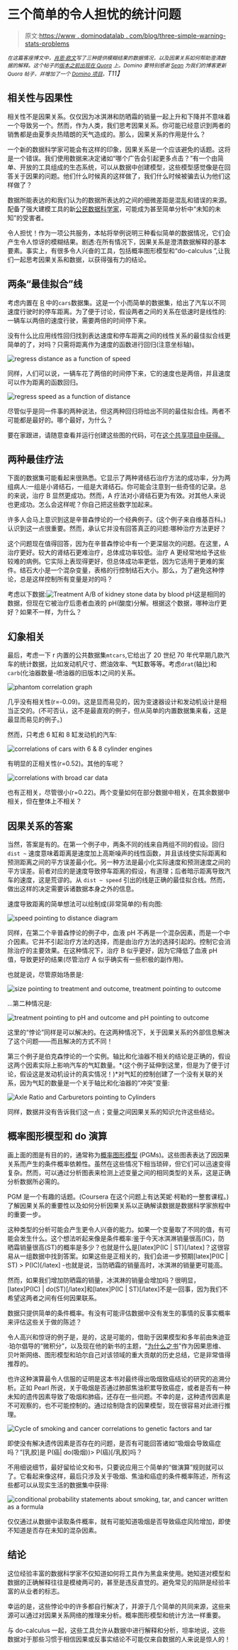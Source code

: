 # 三个简单的令人担忧的统计问题

> 原文:[https://www . dominodatalab . com/blog/three-simple-warning-stats-problems](https://www.dominodatalab.com/blog/three-simple-worrying-stats-problems)

*<small>在这篇客座博文中，[肖恩·欧文](https://www.linkedin.com/in/srowen/)写了三种提供模糊结果的数据情况，以及因果关系如何帮助澄清数据的解释。这个帖子的[版本之前出现在 Quora](https://www.quora.com/What-are-some-common-statistical-sins-inexperienced-data-scientists-make/answer/Sean-Owen#) 上。Domino 要特别感谢 [Sean](https://twitter.com/sean_r_owen) 为我们的博客更新 Quora 帖子，并增加了一个 [Domino 项目](https://trial.dominodatalab.com/u/srowen/causation/view/main.R)。</small>T11】*

## 相关性与因果性

相关性不是因果关系。仅仅因为冰淇淋和防晒霜的销量一起上升和下降并不意味着一个导致另一个。然而，作为人类，我们思考因果关系。你可能已经意识到两者的销售都是由夏季炎热晴朗的天气造成的。那么，因果关系的作用是什么？

一个新的数据科学家可能会有这样的印象，因果关系是一个应该避免的话题。这将是一个错误。我们使用数据来决定诸如“哪个广告会引起更多点击？”有一个由简单、开放的工具组成的生态系统，可以从数据中创建模型，这些模型感觉像是在回答关于因果的问题。他们什么时候真的这样做了，我们什么时候被骗去认为他们这样做了？

数据所能表达的和我们认为的数据所表达的之间的细微差距是混乱和错误的来源。配备了强大建模工具的新[公民数据科学家](https://www.dominodatalab.com/blog/shattering-the-myth-of-the-citizen-data-scientist)，可能成为甚至简单分析中“未知的未知”的受害者。

令人担忧！作为一项公共服务，本帖将举例说明三种看似简单的数据情况，它们会产生令人惊讶的模糊结果。剧透:在所有情况下，因果关系是澄清数据解释的基本要素。事实上，有很多令人兴奋的工具，包括概率图形模型和“do-calculus ”,让我们一起思考因果关系和数据，以获得强有力的结论。

## 两条“最佳拟合”线

考虑内置在 [R](https://www.r-project.org/) 中的`cars`数据集。这是一个小而简单的数据集，给出了汽车以不同速度行驶时的停车距离。为了便于讨论，假设两者之间的关系在低速时是线性的:一辆车以两倍的速度行驶，需要两倍的时间停下来。

没有什么比应用线性回归找到表达速度和停车距离之间的线性关系的最佳拟合线更简单的了，对吗？只需将距离作为速度的函数进行回归(注意坐标轴)。

![regress distance as a function of speed](../Images/2045ecc5e6df83a90487c4fd778ac5f2.png)

同样，人们可以说，一辆车花了两倍的时间停下来，它的速度也是两倍，并且速度可以作为距离的函数回归。

![regress speed as a function of distance](../Images/e0411fe2e2d951cabc6a73298fe35932.png)

尽管似乎是同一件事的两种说法，但这两种回归将给出不同的最佳拟合线。两者不可能都是最好的。哪个最好，为什么？

要在家跟进，请随意查看并运行创建这些图的代码，可在[这个共享项目中获得。](https://trial.dominodatalab.com/u/srowen/causation/view/main.R)

## 两种最佳疗法

下面的数据集可能看起来很熟悉。它显示了两种肾结石治疗方法的成功率，分为两组病人:一组是小肾结石，一组是大肾结石。你可能会注意到一些奇怪的记录。总的来说，治疗 B 显然更成功。然而，A 疗法对小肾结石更为有效。对其他人来说也更成功。怎么会这样呢？你自己把这些数字加起来。

许多人会马上意识到这是辛普森悖论的一个经典例子。(这个例子来自维基百科。)认识到这一点很重要。然而，承认它并没有回答真正的问题:哪种治疗方法更好？

这个问题现在值得回答，因为在辛普森悖论中有一个更深层次的问题。在这里，A 治疗更好。较大的肾结石更难治疗，总体成功率较低。治疗 A 更经常地给予这些较难的病例。它实际上表现得更好，但总体成功率更低，因为它适用于更难的案件。结石大小是一个混杂变量，表格的行控制结石大小。那么，为了避免这种悖论，总是这样控制所有变量是对的吗？

考虑以下数据:![Treatment A/B of kidney stone data by blood pH](../Images/2bc41fd208f7cc78806b61b3a1d5e842.png)这是相同的数据，但现在它被治疗后患者血液的 pH(酸度)分解。根据这个数据，哪种治疗更好？如果不一样，为什么？

## 幻象相关

最后，考虑一下 r 内置的公共数据集`mtcars`,它给出了 20 世纪 70 年代早期几款汽车的统计数据，比如发动机尺寸、燃油效率、气缸数等等。考虑`drat`(轴比)和`carb`(化油器数量-喷油器的旧版本)之间的关系。

![phantom correlation graph](../Images/656015270312265259308c9a121677fa.png)

几乎没有相关性(r=-0.09)。这是显而易见的，因为变速器设计和发动机设计是相当正交的。(不可否认，这不是最直观的例子，但从简单的内置数据集来看，这是最显而易见的例子。)

然而，只考虑 6 缸和 8 缸发动机的汽车:

![correlations of cars with 6 & 8 cylinder engines](../Images/0622ed8fd118445cb537ce39565ab9d4.png)

有明显的正相关性(r=0.52)。其他的车呢？

![correlations with broad car data](../Images/f0f494c9017b1a4fdcabafecbb8ec393.png)

也有正相关，尽管很小(r=0.22)。两个变量如何在部分数据中相关，在其余数据中相关，但在整体上不相关？

## 因果关系的答案

当然，答案是有的。在第一个例子中，两条不同的线来自两组不同的假设。回归`dist ~` 速度意味着距离是速度加上高斯噪声的线性函数，并且该线使实际距离和预测距离之间的平方误差最小化。另一种方法是最小化实际速度和预测速度之间的平方误差。前者对应的是速度导致停车距离的假设，有道理；后者暗示距离导致汽车的速度，这是荒谬的。从 `dist ~ speed` 引出的线是正确的最佳拟合线。然而，做出这样的决定需要诉诸数据本身之外的信息。

速度导致距离的简单想法可以绘制成(非常简单的)有向图:

![speed pointing to distance diagram](../Images/fce3c2374a7e3d1fb0036aed087833b0.png)

同样，在第二个辛普森悖论的例子中，血液 pH 不再是一个混杂因素，而是一个中介因素。它并不引起治疗方法的选择，而是由治疗方法的选择引起的。控制它会消除治疗的主要效果。在这种情况下，治疗 B 似乎更好，因为它降低了血液 pH 值，导致更好的结果(尽管治疗 A 似乎确实有一些积极的副作用)。

也就是说，尽管原始场景是:

![size pointing to treatment and outcome, treatment pointing to outcome](../Images/eb89cfd1d582d01fd4bb5e3f793dcb0b.png)

...第二种情况是:

![treatment pointing to pH and outcome and pH pointing to outcome](../Images/76df31f88ffe134aab183693919ac033.png)

这里的“悖论”同样是可以解决的。在这两种情况下，关于因果关系的外部信息解决了这个问题——而且解决的方式不同！

第三个例子是伯克森悖论的一个实例。轴比和化油器不相关的结论是正确的，假设这两个因素实际上影响汽车的气缸数量。*(这个例子延伸到这里，但是为了便于讨论，假设这是发动机设计的真实情况！)*对气缸的控制创建了一个没有关联的关系，因为气缸的数量是一个关于轴比和化油器的“冲突”变量:

![Axle Ratio and Carburetors pointing to Cylinders](../Images/c2f4b0388d81d4955cf0845bf8d8b6fc.png)

同样，数据并没有告诉我们这一点；变量之间因果关系的知识允许这些结论。

## 概率图形模型和 do 演算

画上面的图是有目的的，通常称为[概率图形模型](https://en.wikipedia.org/wiki/Graphical_model) (PGMs)。这些图表表达了因因果关系而产生的条件概率依赖性。虽然在这些情况下相当琐碎，但它们可以迅速变得复杂。然而，可以通过分析图表来检测上述变量之间的相同类型的关系，这是正确分析数据所必需的。

PGM 是一个有趣的话题。(Coursera 在这个问题上有达芙妮·柯勒的一整套课程。)了解因果关系的重要性以及如何分析因果关系以正确解读数据是数据科学家旅程中的重要一步。

这种类型的分析可能会产生更令人兴奋的能力。如果一个变量取了不同的值，有可能会发生什么。这个想法听起来像是条件概率:鉴于今天冰淇淋销量很高(IC)，防晒霜销量很高(ST)的概率是多少？也就是什么是[latex]P(IC | ST)[/latex]？这很容易从一组数据中找到答案。如果这些是正相关的，我们会进一步预期[latex]P(IC | ST) > P(IC)[/latex] -也就是说，当防晒霜的销量高时，冰淇淋的销量更可能高。

然而，如果我们增加防晒霜的销量，冰淇淋的销量会增加吗？很明显，[latex]P(IC) | do(ST)[/latex]和[latex]P(IC | ST)[/latex]不是一回事，因为我们不希望这两者之间有任何因果联系。

数据只提供简单的条件概率。有没有可能评估数据中没有发生的事情的反事实概率来评估这些关于做的陈述？

令人高兴和惊讶的例子是，是的，这是可能的，借助于因果模型和多年前由朱迪亚·珀尔倡导的“微积分”，以及现在他的新书的主题，“[为什么之书](http://bayes.cs.ucla.edu/WHY/)”作为因果思维、贝叶斯网络、图形模型和珀尔自己对该领域的重大贡献的历史总结，它是非常值得推荐的。

也许这种演算最令人信服的证明是这本书对最终得出吸烟致癌结论的研究的追溯分析。正如 Pearl 所说，关于吸烟是否通过肺部焦油积累导致癌症，或者是否有一种未知的遗传因素导致了吸烟和肺癌，还存在一些问题。不幸的是，这种遗传因素是不可观察的，也不可能控制的。通过绘制隐含的因果模型，现在很容易对此进行推理。

![Cycle of smoking and cancer correlations to genetic factors and tar](../Images/17ba23ea1b9e6a7faf38b57ed898287a.png)

即使没有解决遗传因素是否存在的问题，是否有可能回答诸如“吸烟会导致癌症吗？”[乳胶]是 P(癌| do(吸烟))> P(癌)[/乳胶]吗？

不用细说细节，最好留给论文和书，只要说应用三个简单的“做演算”规则就可以了。它看起来像这样，最后只涉及关于吸烟、焦油和癌症的条件概率陈述，所有这些都可以从现实生活的数据集中获得:

![conditional probability statements about smoking, tar, and cancer written as a formula](../Images/a90470fcef123578c8627412ae54fad5.png)

仅仅通过从数据中读取条件概率，就有可能知道吸烟是否导致癌症风险增加，即使不知道是否存在未知的混杂因素。

## 结论

这位经验丰富的数据科学家不仅知道如何将工具作为黑盒来使用。她知道对模型和数据的正确解释往往是模棱两可的，甚至是违反直觉的。避免常见的陷阱是经验丰富的从业者的标志。

幸运的是，这些悖论中的许多都自行解决了，并源于几个简单的共同来源，这些来源可以通过对因果关系网络的推理来分析。概率图形模型和统计方法一样重要。

与 do-calculus 一起，这些工具允许从数据中进行解释和分析，坦率地说，这些数据对于那些习惯于相信因果或反事实结论不可能仅来自数据的人来说是惊人的！